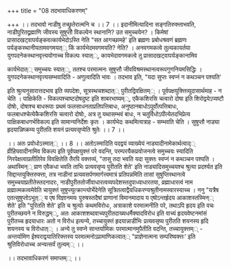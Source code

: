 +++
title = "08 तदभावाधिकरणम्"

+++
।। तदभावो नाडीषु तच्छ्रुतेरात्मनि च ।। 7 ।। इदानीमित्यादिना सङ्गतिरुक्त्ताभवति, नाडीपुरितद्व्रह्माणि जीवस्य सुषुप्तौ विकल्पेन स्थानानि? उत समुच्चयेन? । किमेषां प्रासादखट्वापर्यङ्कवत्कार्यभेदोऽस्ति नेति "सत आगच्छामहे' इति ब्रह्मणः प्रबोधश्रवणं ब्रह्मणः पर्यङ्कस्थानीयतामवगमयत्् किं कार्यभेदमवगमयति? नेति? । अनवगमकत्वे तुल्यकायर्तया युगपदनेकस्थानवृत्त्ययोगाच्च विकल्पः स्यात््, कायभेदावगमकत्वे तु प्रासादखट्वापर्यङ्कानामिव

कार्यभेदात्् समुच्चयः स्यात््, ततश्च परमात्मनः सुषुप्तौ जीवविश्रमस्थानत्वरूपगुणनियमसिद्धिः । युगपदनेकस्थानवृत्त्यसम्भवादिति - अणुत्वादिति भावः । तदभाव इति, "यदा सुप्तः स्वप्नं न कथञ्चन पश्यति'

इति श्रुत्यनुसारात्तदभाव इति व्यपदेशः, सूत्रस्थचशब्दात्् पुरीतद्विवक्षितम्् । पूर्वपक्षयुक्त्तिव्युदासार्थमाह - न चेति । पाक्षिकेति - विकल्पश्चाष्टदोषदुष्ट इति शाबरभाष्यम््, एकैकशिरसि चत्वारो दोषा इति शिरोद्वयेऽप्यष्टौ दोषोः, दोषाश्च बाधरूपाः प्रथमं फलसाधनताप्रतिपत्तिबाधः, अनुष्ठानबाधोऽपूर्वोत्पत्तिबाधः, फलबाधश्चेत्येकैकशिरसि चत्वारो दोषोः, अत्र तु यथासम्भवं बाधः, न चतुर्विधोऽपीत्येतदभिप्रेत्य पाक्षिकबाधगर्भविकल्प इति सामान्यनिर्देशः कृतः । कार्यभेदः कथमित्यत्राह - सम्भवति चेति । सुषुप्तौ नाड्या हृदयान्निष्क्रम्य पुरीतति शयनं प्रत्यवसृप्येति श्रुतेः ।। 7 ।।

।। अतः प्रवोधोऽस्मात्् ।। 8 ।। अतोऽस्मादिति पदद्वयं व्याख्येयं नाड्यादीनामेकार्थत्वाद्् व्रीहियवादीनामिव विकल्प इति पूर्वपक्षयुक्त्तं परे वदन्ति, परम्परयैकप्रयोजनत्वे समुच्चयः स्यादिति निरपेक्षत्वाप्रतीतिरेव विवक्षितेति तैरपि वक्त्तव्यं, "तासु तदा भवति यदा सुक्त्तः स्वप्नं न कथञ्चन पश्यति । अथास्मिन्् प्राण एवैकधा भवति ताभिः प्रत्यवसृप्य पुरीतति शेते' इति नाड्यादिसमुच्चयश्च श्रुत्या प्रदर्श्यत इति सिद्दान्तयुक्त्तिरुक्त्ता, तत्र नाडीनां प्रत्यवसर्पणमार्गत्त्वमात्रं प्रतिपन्नमिति तासां सुषुप्तिस्थानत्वे समुच्चयाप्रतीतेस्तदनादरः, नाडीपुरीततोर्जीवाधारत्वव्यपदेशस्तदुपाध्याधारतया, व्रह्माधारत्वं नाम व्रह्मात्मकत्वमेवेति चायुक्त्तं सुषुप्त्युत्क्रान्त्योर्भेदेनेति सूत्रितत्वाद्वैयधिकरण्यश्रुतीनामस्वारस्याच्च । ननु "यत्रैष एतत्सुषुप्तोऽभूत्् य एष विज्ञानमयः पुरुषस्तदैषां प्राणानां विमानमादाय य एषोऽन्तर्हृदय आकाशस्तस्मिन्् शेते' इति "पुरितति शेते' इति च श्रुत्योः कथमविरोधः, अत्राकाशे परमात्मनीति परे, तथाऽपि हृदय इति वचः पुरीतच्छयने न विरुद्धम््, अतः आकाशशब्दवाच्यपुरीतदाख्यधर्मैक्यादविरोध इति वाच्यं हृदयवेष्टनमांसं पुरीतच्च हृदयाधारः अतो न विरोध इत्यन्ये, तच्चायुक्त्तं हृदयान्नाडीभिः प्रत्यवसृष्य पुरीतति शयनस्य हृदि शयनस्य च विरोधात्् । अन्ये तु स्वप्ने सान्तर्यामिकः परमात्मानमुपैतीति वदन्ति, तच्चायुक्त्तम्् - अन्तर्यामिण ईश्वराद्वयातिरिक्त्तस्य परमात्मनोऽप्रामाणिकत्वात्् "प्राज्ञेनात्मना सम्परिष्वक्त्तः' इति श्रुतिविरोधाच्च अन्यत्सर्वं तुल्यम्् ।।

।। तदभावाधिकरणं समाप्तम्् ।।

